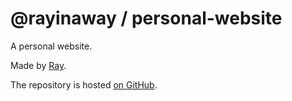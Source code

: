 # @rayinaway / personal-website

A personal website.

Made by [Ray](https://rayinaway.github.io).

The repository is hosted [on GitHub](https://github.com/rayinaway/personal-website).
